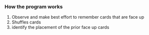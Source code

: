 <h3>How the program works</h3>
<ol>
  <li>Observe and make best effort to remember cards that are face up</li>
<li>Shuffles cards</li>
<li>identify the placement of the prior face up cards</li>

  </ol>
